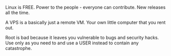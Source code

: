 Linux is FREE. Power to the people - everyone can contribute. New releases all the time.

A VPS is a basically just a remote VM. Your own little computer that you rent out.

Root is bad because it leaves you vulnerable to bugs and security hacks. Use only as you need to and
use a USER instead to contain any catastrophe.
